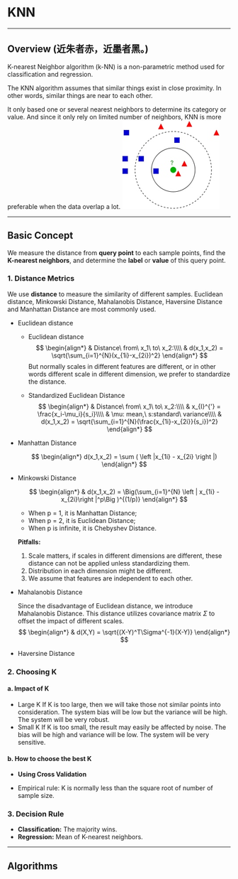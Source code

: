# KNN

-------

## Overview (近朱者赤，近墨者黑。)
K-nearest Neighbor algorithm (k-NN) is a non-parametric method used for classification and regression.

The KNN algorithm assumes that similar things exist in close proximity. In other words, similar things are near to each other. 

It only based one or several nearest neighbors to determine its category or value. And since it only rely on limited number of neighbors, KNN is more preferable when the data overlap a lot.
![](media/15907186358436/15907194200984.jpg)

-------

## Basic Concept
We measure the distance from **query point** to each sample points, find the **K-nearest neighbors**, and determine the **label** or **value** of this query point.
### 1. Distance Metrics
We use **distance** to measure the similarity of different samples. Euclidean distance, Minkowski Distance, Mahalanobis Distance, Haversine Distance and Manhattan Distance are most commonly used.

* Euclidean distance
    * Euclidean distance
$$
\begin{align*}
& Distance\ from\ x_1\ to\ x_2:\\\\
& d(x_1,x_2) = \sqrt{\sum_{i=1}^{N}(x_{1i}-x_{2i})^2}
\end{align*}
$$
    But normally scales in different features are different, or in other words different scale in different dimension, we prefer to standardize the distance.
    
    * Standardized Euclidean Distance
$$
\begin{align*}
& Distance\ from\ x_1\ to\ x_2:\\\\
& x_{I}^{'} = \frac{x_i-\mu_i}{s_i}\\\\
& \mu: mean,\ s:standard\ variance\\\\
& d(x_1,x_2) = \sqrt{\sum_{i=1}^{N}(\frac{x_{1i}-x_{2i}}{s_i})^2}
\end{align*}
$$    
    
* Manhattan Distance

    $$
    \begin{align*}
    d(x_1,x_2) = \sum ( \left |x_{1i} - x_{2i} \right |)
    \end{align*}
    $$
    
* Minkowski Distance
    
    $$
    \begin{align*}
    & d(x_1,x_2) = \Big(\sum_{i=1}^{N} \left | x_{1i} - x_{2i}\right |^p\Big )^{(1/p)}
    \end{align*}
    $$
    
    * When p = 1, it is Manhattan Distance;
    * When p = 2, it is Euclidean Distance;
    * When p is infinite, it is Chebyshev Distance.
    
    **Pitfalls:**
    1. Scale matters, if scales in different dimensions are different, these distance can not be applied unless standardizing them.
    2. Distribution in each dimension might be different.
    3. We assume that features are independent to each other.
    
* Mahalanobis Distance

    Since the disadvantage of Euclidean distance, we introduce Mahalanobis Distance. This distance utilizes covariance matrix $\Sigma$ to offset the impact of different scales. 
    $$
    \begin{align*}
    & d(X,Y) = \sqrt{(X-Y)^T\Sigma^{-1}(X-Y)}
    \end{align*}
    $$   
    
* Haversine Distance

### 2. Choosing K
#### a. Impact of K

* Large K
If K is too large, then we will take those not similar points into consideration. The system bias will be low but the variance will be high. The system will be very robust.
* Small K
If K is too small, the result may easily be affected by noise. The bias will be high and variance will be low. The system will be very sensitive. 

#### b. How to choose the best K

* **Using Cross Validation**

* Empirical rule: K is normally less than the square root of number of sample size.

### 3. Decision Rule

* **Classification:**  The majority wins.
* **Regression:** Mean of K-nearest neighbors.


-------

## Algorithms


